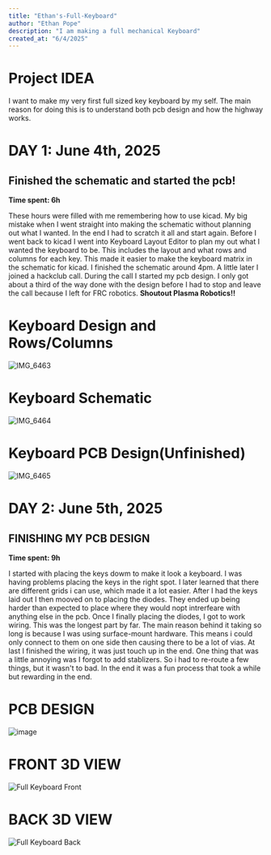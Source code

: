 ```yaml
---
title: "Ethan's-Full-Keyboard"
author: "Ethan Pope"
description: "I am making a full mechanical Keyboard"
created_at: "6/4/2025"
---
```

# Project IDEA

I want to make my very first full sized key keyboard by my self. The main reason for doing this is to understand both pcb design and how the highway works.

# DAY 1: June 4th, 2025

## Finished the schematic and started the pcb!

**Time spent: 6h**

These hours were filled with me remembering how to use kicad. 
My big mistake when I went straight into making the schematic without planning out what I wanted. 
In the end I had to scratch it all and start again. Before I went back to kicad I went into Keyboard
Layout Editor to plan my out what I wanted the keyboard to be. This includes the layout and what rows
and columns for each key. This made it easier to make the keyboard matrix in the schematic for kicad.
I finished the schematic around 4pm. A little later I joined a hackclub call. During the call I started
my pcb design. I only got about a third of the way done with the design before I had to stop and leave
the call because I left for FRC robotics. **Shoutout Plasma Robotics!!**

# Keyboard Design and Rows/Columns
![IMG_6463](https://github.com/user-attachments/assets/3ce0f775-2c95-4fed-bb0a-928f0e19307c)
# Keyboard Schematic
![IMG_6464](https://github.com/user-attachments/assets/df5c1f72-301a-4cba-92b9-2716af5a5a44)
# Keyboard PCB Design(Unfinished)
![IMG_6465](https://github.com/user-attachments/assets/50b3b50e-772d-4f15-8cd5-230fb739b501)


# DAY 2: June 5th, 2025

## FINISHING MY PCB DESIGN ##

**Time spent: 9h**

I started with placing the keys dowm to make it look a keyboard. I was having problems placing the keys in the right spot.
I later learned that there are different grids i can use, which made it a lot easier. After I had the keys laid out I then
mooved on to placing the diodes. They ended up being harder than expected to place where they would nopt intrerfeare with
anything else in the pcb. Once I finally placing the diodes, I got to work wiring. This was the longest part by far. The
main reason behind it taking so long is because I was using surface-mount hardware. This means i could only connect to 
them on one side then causing there to be a lot of vias. At last I finished the wiring, it was just touch up in the end.
One thing that was a little annoying was I forgot to add stablizers. So i had to re-route a few things, but it wasn't to
bad. In the end it was a fun process that took a while but rewarding in the end.

# PCB DESIGN
![image](https://github.com/user-attachments/assets/164291dc-5daf-499f-8c01-32f37d48f920)
# FRONT 3D VIEW
![Full Keyboard Front](https://github.com/user-attachments/assets/c9c91c53-f370-4d66-a001-5b47b6e93029)
# BACK 3D VIEW
![Full Keyboard Back](https://github.com/user-attachments/assets/c39beeb7-dc35-4a87-bc2e-c93bfadd7998)

